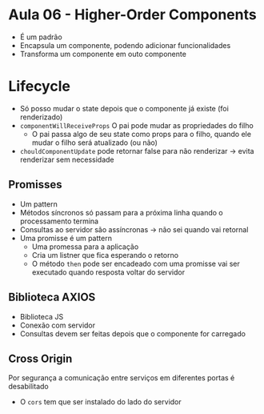 # Aula 06 - Higher-Order Components

* É um padrão 
* Encapsula um componente, podendo adicionar funcionalidades
* Transforma um componente em outo componente

# Lifecycle
* Só posso mudar o state depois que o componente já existe (foi renderizado)
* `componentWillReceiveProps` O pai pode mudar as propriedades do filho
	* O pai passa algo de seu state como props para o filho, quando ele mudar o filho será atualizado (ou não)
* `chouldComponentUpdate` pode retornar false para não renderizar -> evita renderizar sem necessidade

## Promisses
* Um pattern
* Métodos síncronos só passam para a próxima linha quando o processamento termina
* Consultas ao servidor são assíncronas -> não sei quando vai retornal
* Uma promisse é um pattern
	* Uma promessa para a aplicação
	* Cria um listner que fica esperando o retorno
	* O método `then` pode ser encadeado com uma promisse vai ser executado quando resposta voltar do servidor

## Biblioteca AXIOS
* Biblioteca JS
* Conexão com servidor
* Consultas devem ser feitas depois que o componente for carregado

## Cross Origin
Por segurança a comunicação entre serviços em diferentes portas é desabilitado
* O  `cors` tem que ser instalado do lado do servidor
